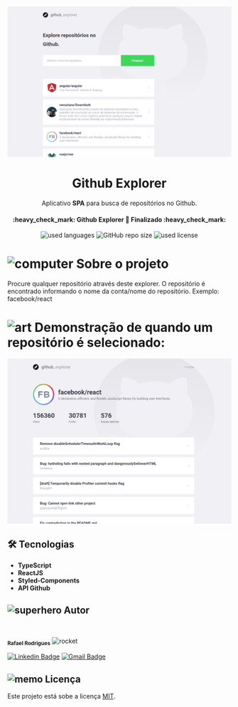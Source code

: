 <img alt="Banner" src="./.github/banner.png">

<h1 align="center">Github Explorer</h1>
<p align="center">Aplicativo <strong>SPA</strong> para busca de repositórios no Github.</p>

<h4 align="center"> 
  :heavy_check_mark:  Github Explorer 🚀 Finalizado  :heavy_check_mark:
</h4>

<p align="center">
  <img alt="used languages" src="https://img.shields.io/badge/languages-2-green">  
  <img alt="GitHub repo size" src="https://img.shields.io/github/repo-size/venuziano/github-explorer">
  <img alt="used license" src="https://img.shields.io/github/license/venuziano/Proffys">
</p>

<img class="emoji" alt="computer" height="20" width="20" src="https://github.githubassets.com/images/icons/emoji/unicode/1f4bb.png"> Sobre o projeto
=================

<p> Procure qualquer repositório através deste explorer. O repositório é encontrado informando o nome da conta/nome do repositório. Exemplo: facebook/react </p>

<img class="emoji" alt="art" height="20" width="20" src="https://github.githubassets.com/images/icons/emoji/unicode/1f3a8.png"> Demonstração de quando um repositório é selecionado:
=================
<p align="center">
  <img alt="Procurar aulas" src="./.github/image1.png">
</p>

<h2><g-emoji class="g-emoji" alias="hammer_and_wrench" fallback-src="https://github.githubassets.com/images/icons/emoji/unicode/1f6e0.png">🛠</g-emoji> Tecnologias </h2>

<ul>
  <li><strong><a>TypeScript</a></strong></li>
  <li><strong><a>ReactJS</a></strong></li>
  <li><strong><a>Styled-Components</a></strong></li>
  <li><strong><a>API Github</a></strong></li>
</ul>

<h2><a fallback-src="https://github.githubassets.com/images/icons/emoji/unicode/1f9b8.png"><img class="emoji" alt="superhero" height="20" width="20" src="https://github.githubassets.com/images/icons/emoji/unicode/1f9b8.png"></g-emoji> Autor</h2>

<img style="border-radius: 50%;" src="https://avatars3.githubusercontent.com/u/15386984?s=460&u=a927908b5d7306d6d5eb234da4094b4a9c7dbdb4&v=4" width="100px;" alt="" style="max-width:100%;">

<sub><b>Rafael Rodrigues</b></sub>
<img class="emoji" alt="rocket" height="20" width="20" src="https://github.githubassets.com/images/icons/emoji/unicode/1f680.png">

[![Linkedin Badge](https://img.shields.io/badge/-Rafael-blue?style=flat-square&logo=Linkedin&logoColor=white&link=https://www.linkedin.com/in/rafaelRodr1gues/)](https://www.linkedin.com/in/rafaelRodr1gues/) 
[![Gmail Badge](https://img.shields.io/badge/-rafael.silva@universo.univates.br-c14438?style=flat-square&logo=Gmail&logoColor=white&link=mailto:rafael.silva@universo.univates.br)](mailto:rafael.silva@universo.univates.br)

<h2><a fallback-src="https://github.githubassets.com/images/icons/emoji/unicode/1f4dd.png"><img class="emoji" alt="memo" height="20" width="20" src="https://github.githubassets.com/images/icons/emoji/unicode/1f4dd.png"></g-emoji> Licença</h2>

<p>Este projeto está sobe a licença <a href="https://github.com/venuziano/Proffys/blob/master/LICENSE">MIT</a>.</p>

